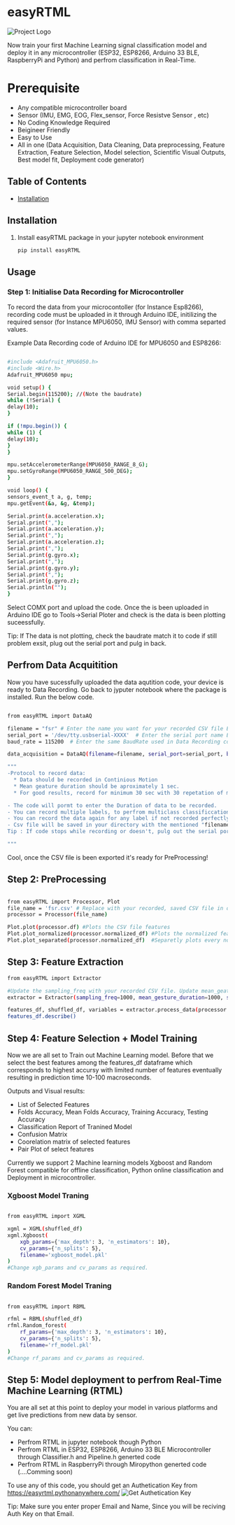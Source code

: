 # easyRTML

![Project Logo](images/logo.png)

Now train your first Machine Learning signal classification model and deploy it in any microcontroller (ESP32, ESP8266, Arduino 33 BLE, RaspberryPi and Python) and perfrom classification in Real-Time.

# Prerequisite
- Any compatible microcontroller board
- Sensor (IMU, EMG, EOG, Flex_sensor, Force Resistve Sensor , etc)
- No Coding Knowledge Required
- Beigineer Friendly
- Easy to Use
- All in one (Data Acquisition, Data Cleaning, Data preprocessing, Feature Extraction, Feature Selection, Model selection, Scientific Visual Outputs, Best model fit, Deployment code generator)

## Table of Contents

- [Installation](#installation)


## Installation

1. Install easyRTML package in your jupyter notebook environment 
    ```sh
    pip install easyRTML
    ```

## Usage

### Step 1: Initialise Data Recording for Microcontroller
To record the data from your microcontoller (for Instance Esp8266), recording code must be uploaded in it through Arduino IDE, initilizing the required sensor (for Instance MPU6050, IMU Sensor) with comma separted values.

Example Data Recording code of Arduino IDE for MPU6050 and ESP8266:
```sh

#include <Adafruit_MPU6050.h>
#include <Wire.h>
Adafruit_MPU6050 mpu;

void setup() {
Serial.begin(115200); //(Note the baudrate)
while (!Serial) {
delay(10); 
}

if (!mpu.begin()) {
while (1) {
delay(10);
}
}

mpu.setAccelerometerRange(MPU6050_RANGE_8_G);
mpu.setGyroRange(MPU6050_RANGE_500_DEG);
}

void loop() {
sensors_event_t a, g, temp;
mpu.getEvent(&a, &g, &temp);

Serial.print(a.acceleration.x);
Serial.print(",");
Serial.print(a.acceleration.y);
Serial.print(",");
Serial.print(a.acceleration.z);
Serial.print(",");
Serial.print(g.gyro.x);
Serial.print(",");
Serial.print(g.gyro.y);
Serial.print(",");
Serial.print(g.gyro.z);
Serial.println("");
}

```

Select COMX port and upload the code. Once the is been uploaded in Arduino IDE go to Tools->Serial Ploter and check is the data is been plotting suceessfully. 

Tip: If The data is not plotting, check the baudrate match it to code if still problem exsit, plug out the serial port and pulg in back.

## Perfrom Data Acquitition
Now you have sucessfully uploaded the data aqutition code, your device is ready to Data Recording. Go back to jyputer notebook where the package is installed. Run the below code. 

```sh

from easyRTML import DataAQ

filename = "fsr" # Enter the name you want for your recorded CSV file Eg. "fsr"
serial_port = '/dev/tty.usbserial-XXXX'  # Enter the serial port name Eg. COMX, /dev/tty.usbserial-XXXX
baud_rate = 115200  # Enter the same BaudRate used in Data Recording code at Arduino IDE.

data_acquisition = DataAQ(filename=filename, serial_port=serial_port, baud_rate=baud_rate)

"""
-Protocol to record data:
  * Data should be recorded in Continious Motion
  * Mean geature duration should be aproximately 1 sec.
  * For good results, record for minimum 30 sec with 30 repetation of motion for that label.

- The code will pormt to enter the Duration of data to be recorded.
- You can record multiple labels, to perfrom multiclass classificcation as required.
- You can record the data again for any label if not recorded perfectly.
- Csv file will be saved in your directory with the mentioned "filename_sampling_freq.csv"
Tip : If code stops while recording or doesn't, pulg out the serial port and plug in back.

"""

```

Cool, once the CSV file is been exported it's ready for PreProcessing!

## Step 2: PreProcessing

```sh

from easyRTML import Processor, Plot
file_name = 'fsr.csv' # Replace with your recorded, saved CSV file in directory.
processor = Processor(file_name)

Plot.plot(processor.df) #Plots the CSV file features
Plot.plot_normalized(processor.normalized_df) #Plots the normalized features
Plot.plot_separated(processor.normalized_df)  #Separetly plots every normlaized label

```

## Step 3: Feature Extraction 

```sh
from easyRTML import Extractor

#Update the sampling_freq with your recorded CSV file. Update mean_geature_duration and shift if needed. (Experiemnt with it)
extractor = Extractor(sampling_freq=1000, mean_gesture_duration=1000, shift=0.3)

features_df, shuffled_df, variables = extractor.process_data(processor.normalized_df)
features_df.describe()

```

## Step 4: Feature Selection + Model Training 

Now we are all set to Train out Machine Learning model. Before that we select the best features among the features_df dataframe which corresponds to highest accursy with limited number of features eventually resulting in prediction time 10-100 macroseconds.

Outputs and Visual results:
- List of Selected Features
- Folds Accuracy, Mean Folds Accuracy, Training Accuracy, Testing Accuracy
- Classification Report of Tranined Model
- Confusion Matrix
- Coorelation matrix of selected features
- Pair Plot of select features


Currently we support 2 Machine learning models Xgboost and Random Forest compatible for offline classification, Python online classification and Deployment in microcontroller.

### Xgboost Model Traning 

```sh

from easyRTML import XGML

xgml = XGML(shuffled_df)
xgml.Xgboost(
    xgb_params={'max_depth': 3, 'n_estimators': 10},
    cv_params={'n_splits': 5},
    filename='xgboost_model.pkl'
)
#Change xgb_params and cv_params as required.

```

### Random Forest Model Traning 

```sh

from easyRTML import RBML

rfml = RBML(shuffled_df)
rfml.Random_forest(
    rf_params={'max_depth': 3, 'n_estimators': 10},
    cv_params={'n_splits': 5},
    filename='rf_model.pkl'
)
#Change rf_params and cv_params as required.

```

## Step 5: Model deployment to perfrom Real-Time Machine Learning (RTML)

You are all set at this point to deploy your model in various platforms and get live predictions from new data by sensor.

You can:
- Perfrom RTML in jupyter notebook though Python 
- Perfrom RTML in ESP32, ESP8266, Arduino 33 BLE Microcontroller through Classifier.h and Pipeline.h generted code
- Perfrom RTML in RaspberryPi through Miropython generted code (....Comming soon)

To use any of this code, you should get an Authetication Key from https://easyrtml.pythonanywhere.com/
![Get Authetication Key](images/key.png)

Tip: Make sure you enter proper Email and Name, Since you will be reciving Auth Key on that Email.






